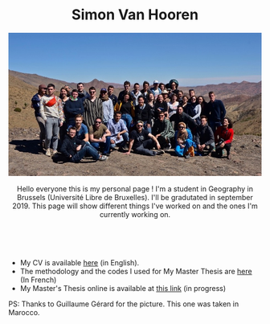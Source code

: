 <p align="center">
	    <h1 align="center">Simon Van Hooren</h1>
	    <img src="/Images/marocc.jpg">
	    <p align="center">Hello everyone this is my personal page ! 
	I'm a student in Geography in Brussels (Université Libre de Bruxelles).
	I'll be gradutated in september 2019.
	This page will show different things I've worked on and the ones I'm currently working on.</p>
	    <br><br><br>
	</p>


* My CV is available [here](https://svhooren.github.io/CV-2019/) (in English).
* The methodology and the codes I used for My Master Thesis are [here](https://svhooren.github.io/Presidentielles/) (In French)
* My Master's Thesis online is available at [this link](https://svhooren.github.io/Memoire/) (in progress)


PS: Thanks to Guillaume Gérard for the picture. This one was taken in Marocco.
